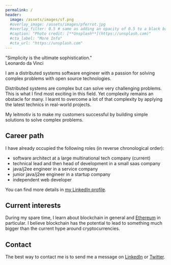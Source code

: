 ```yaml
---
permalink: /
header:
  image: /assets/images/sf.png
  #overlay_image: /assets/images/pferrot.jpg
  #overlay_filter: 0.5 # same as adding an opacity of 0.5 to a black background
  #caption: "Photo credit: [**Unsplash**](https://unsplash.com)"
  #cta_label: "More Info"
  #cta_url: "https://unsplash.com"
---
```

<div class="quote">"Simplicity is the ultimate sophistication."</div>
<div class="quoteAuthor">Leonardo da Vinci</div>

I am a distributed systems software engineer with a passion for solving complex problems with open source technologies.

Distributed systems are complex but can solve very challenging problems. This is what I find most exciting in this field. Yet complexity remains an obstacle for many. I learnt to overcome a lot of that complexity by applying the latest technics in real-world projects.

My leitmotiv is to make my customers successful by building simple solutions to solve complex problems.

## Career path
I have already occupied the following roles (in reverse chronological order):
* software architect at a large multinational tech company (current)
* technical lead and then head of development in a small saas company
* java/j2ee engineer in a service company
* junior java/j2ee engineer in a startup company
* independent web developer

You can find more details in [my LinkedIn profile](https://www.linkedin.com/in/patrice-ferrot-599743a).

## Current interests
During my spare time, I learn about blockchain in general and [Ethereum](https://ethereum.org) in particular. I believe blockchain has the potential to lead to something much bigger than the current hype around cryptocurrencies.

## Contact
The best way to contact me is to send me a message on [LinkedIn](https://www.linkedin.com/in/patrice-ferrot-599743a) or [Twitter](https://twitter.com/patriceferrot).
